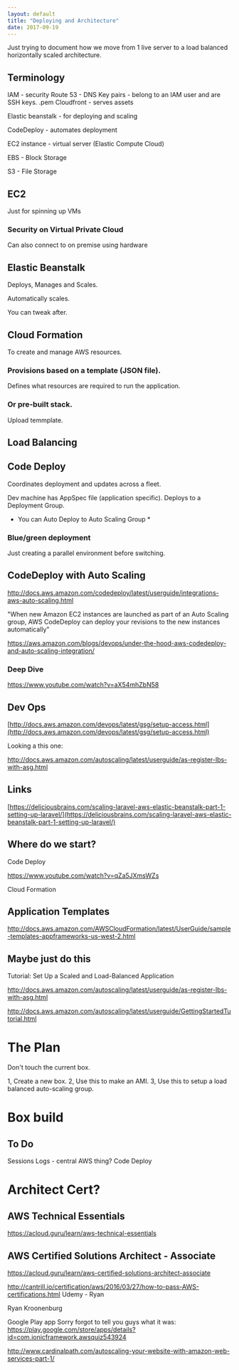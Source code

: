 ```yaml
---
layout: default
title: "Deploying and Architecture"
date: 2017-09-19
---
```




Just trying to document how we move from 1 live server to a load balanced horizontally scaled architecture.

## Terminology

IAM - security
Route 53 - DNS
Key pairs - belong to an IAM user and are SSH keys.  .pem
Cloudfront - serves assets

Elastic beanstalk - for deploying and scaling

CodeDeploy - automates deployment

EC2 instance - virtual server (Elastic Compute Cloud)

EBS - Block Storage

S3 - File Storage

## EC2

Just for spinning up VMs

### Security on Virtual Private Cloud
Can also connect to on premise using hardware

## Elastic Beanstalk

Deploys, Manages and Scales.

Automatically scales.

You can tweak after.

## Cloud Formation

To create and manage AWS resources.

### Provisions based on a template (JSON file). 
Defines what resources are required to run the application.


### Or pre-built stack. 

Upload temmplate.

## Load Balancing

## Code Deploy

Coordinates deployment and updates across a fleet.


Dev machine has AppSpec file (application specific).
Deploys to a Deployment Group.
* You can Auto Deploy to Auto Scaling Group *

### Blue/green deployment

Just creating a parallel environment before switching.

## CodeDeploy with Auto Scaling

http://docs.aws.amazon.com/codedeploy/latest/userguide/integrations-aws-auto-scaling.html

"When new Amazon EC2 instances are launched as part of an Auto Scaling group, AWS CodeDeploy can deploy your revisions to the new instances automatically"

https://aws.amazon.com/blogs/devops/under-the-hood-aws-codedeploy-and-auto-scaling-integration/

### Deep Dive 
https://www.youtube.com/watch?v=aX54mhZbN58













## Dev Ops
[http://docs.aws.amazon.com/devops/latest/gsg/setup-access.html](http://docs.aws.amazon.com/devops/latest/gsg/setup-access.html)

Looking a this one:

http://docs.aws.amazon.com/autoscaling/latest/userguide/as-register-lbs-with-asg.html

## Links

[https://deliciousbrains.com/scaling-laravel-aws-elastic-beanstalk-part-1-setting-up-laravel/](https://deliciousbrains.com/scaling-laravel-aws-elastic-beanstalk-part-1-setting-up-laravel/)


## Where do we start?

Code Deploy

https://www.youtube.com/watch?v=qZa5JXmsWZs

Cloud Formation

## Application Templates

http://docs.aws.amazon.com/AWSCloudFormation/latest/UserGuide/sample-templates-appframeworks-us-west-2.html

## Maybe just do this
Tutorial: Set Up a Scaled and Load-Balanced Application

http://docs.aws.amazon.com/autoscaling/latest/userguide/as-register-lbs-with-asg.html

http://docs.aws.amazon.com/autoscaling/latest/userguide/GettingStartedTutorial.html

# The Plan

Don't touch the current box.

1, Create a new box.
2, Use this to make an AMI.
3, Use this to setup a load balanced auto-scaling group.


# Box build


## To Do
Sessions
Logs - central AWS thing?
Code Deploy





# Architect Cert?

## AWS Technical Essentials 

https://acloud.guru/learn/aws-technical-essentials


## AWS Certified Solutions Architect - Associate

https://acloud.guru/learn/aws-certified-solutions-architect-associate

http://cantrill.io/certification/aws/2016/03/27/how-to-pass-AWS-certifications.html
Udemy - Ryan

Ryan Kroonenburg


Google Play app
Sorry forgot to tell you guys what it was:
https://play.google.com/store/apps/details?id=com.ionicframework.awsquiz543924

http://www.cardinalpath.com/autoscaling-your-website-with-amazon-web-services-part-1/



















